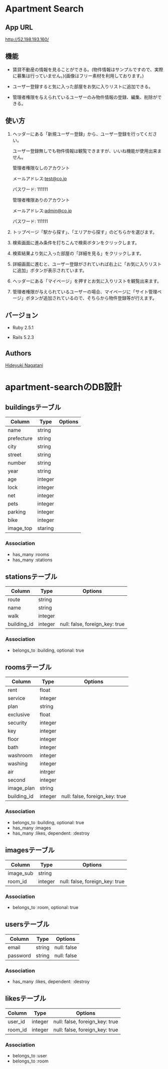 # Apartment Search

## App URL
http://52.198.193.160/

## 機能
* 賃貸不動産の情報を見ることができる。(物件情報はサンプルですので、実際に募集は行っていません。)(画像はフリー素材を利用しております。)  
  
* ユーザー登録すると気に入った部屋をお気に入りリストに追加できる。  
  
* 管理者権限を与えられているユーザーのみ物件情報の登録、編集、削除ができる。  
  

## 使い方
1. ヘッダーにある「新規ユーザー登録」から、ユーザー登録を行ってください。  
  
   ユーザー登録無しでも物件情報は観覧できますが、いいね機能が使用出来ません。  
  
   管理者権限なしのアカウント  
  
   メールアドレス:test@co.jp  
  
   パスワード: 111111  
  
   管理者権限ありのアカウント  
  
   メールアドレス:admin@co.jp  
  
   パスワード: 111111
  
2. トップページ「駅から探す」、「エリアから探す」のどちらかを選びます。  
  
3. 検索画面に進み条件を打ちこんで検索ボタンをクリックします。  
  
4. 検索結果より気に入った部屋の「詳細を見る」をクリックします。  
  
5. 詳細画面に進むと、ユーザー登録がされていれば右上に「お気に入りリストに追加」ボタンが表示されています。  
  
6. ヘッダーにある「マイページ」を押すとお気に入りリストを観覧出来ます。  
  
7. 管理者権限が与えられているユーザーの場合、マイページに「サイト管理ページ」ボタンが追加されているので、そちらから物件登録等が行えます。  

## バージョン
* Ruby 2.5.1  
  
* Rails 5.2.3  


## Authors
[Hideyuki Nagatani](https://github.com/hide0902)

# apartment-searchのDB設計

## buildingsテーブル
|Column|Type|Options|
|------|----|-------|
|name|string||
|prefecture|string||
|city|string||
|street|string||
|number|string||
|year|string||
|age|integer||
|lock|integer||
|net|integer||
|pets|integer||
|parking|integer||
|bike|integer||
|image_top|staring||
### Association
- has_many :rooms
- has_many :stations

## stationsテーブル
|Column|Type|Options|
|------|----|-------|
|route|string||
|name|string||
|walk|integer||
|building_id|integer|null: false, foreign_key: true|
### Association
- belongs_to :building, optional: true

## roomsテーブル
|Column|Type|Options|
|------|----|-------|
|rent|float||
|service|integer||
|plan|string||
|exclusive|float||
|security|integer||
|key|integer||
|floor|integer||
|bath|integer||
|washroom|integer||
|washing|integer||
|air|intrger||
|second|integer|
|image_plan|string||
|building_id|integer|null: false, foreign_key: true|
### Association
- belongs_to :building, optional: true
- has_many :images
- has_many :likes, dependent: :destroy

## imagesテーブル
|Column|Type|Options|
|------|----|-------|
|image_sub|string||
|room_id|integer|null: false, foreign_key: true|
### Association
- belongs_to :room, optional: true

## usersテーブル
|Column|Type|Options|
|------|----|-------|
|email|string|null: false|
|password|string|null: false|
### Association
- has_many :likes, dependent: :destroy

## likesテーブル
|Column|Type|Options|
|------|----|-------|
|user_id|integer|null: false, foreign_key: true|
|room_id|integer|null: false, foreign_key: true|
### Association
- belongs_to :user
- belongs_to :room